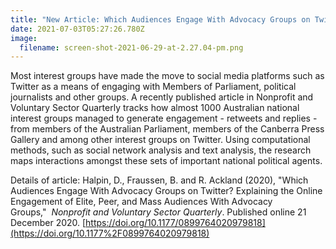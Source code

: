 ```yaml
---
title: "New Article: Which Audiences Engage With Advocacy Groups on Twitter?"
date: 2021-07-03T05:27:26.780Z
image:
  filename: screen-shot-2021-06-29-at-2.27.04-pm.png
---
```

Most interest groups have made the move to social media platforms such as Twitter as a means of engaging with Members of Parliament, political journalists and other groups. A recently published article in Nonprofit and Voluntary Sector Quarterly tracks how almost 1000 Australian national interest groups managed to generate engagement - retweets and replies - from members of the Australian Parliament, members of the Canberra Press Gallery and among other interest groups on Twitter. Using computational methods, such as social network analysis and text analysis, the research maps interactions amongst these sets of important national political agents. 

Details of article: Halpin, D., Fraussen, B. and R. Ackland (2020), "Which Audiences Engage With Advocacy Groups on Twitter? Explaining the Online Engagement of Elite, Peer, and Mass Audiences With Advocacy Groups,"  *Nonprofit and Voluntary Sector Quarterly*. Published online 21 December 2020. [https://doi.org/10.1177/0899764020979818](https://doi.org/10.1177%2F0899764020979818)